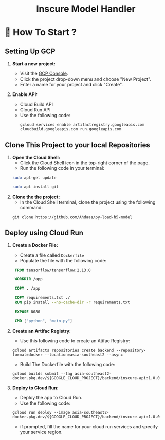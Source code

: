 <div align="center">
<h1> Inscure Model Handler</h1>

</div>

# 🚀 How To Start ?

## Setting Up GCP

1. **Start a new project:**

   - Visit the [GCP Console](https://console.cloud.google.com/).
   - Click the project drop-down menu and choose "New Project".
   - Enter a name for your project and click "Create".

2. **Enable API:**

   - Cloud Build API
   - Cloud Run API
   - Use the following code:
     ```
     gcloud services enable artifactregistry.googleapis.com cloudbuild.googleapis.com run.googleapis.com
     ```

## **Clone This Project to your local Repositories**

1. **Open the Cloud Shell:**
   - Click the Cloud Shell icon in the top-right corner of the page.
   - Run the following code in your terminal:
   ```bash
   sudo apt-get update
   ```
   ```bash
   sudo apt install git
   ```
2. **Clone the the project:**
   - In the Cloud Shell terminal, clone the project using the following command:
   ```
   git clone https://github.com/Ahdaaa/py-load-h5-model
   ```

## **Deploy using Cloud Run**

1. **Create a Docker File:**

   - Create a file called `Dockerfile`
   - Populate the file with the following code:

   ```Dockerfile
    FROM tensorflow/tensorflow:2.13.0

    WORKDIR /app

    COPY . /app

    COPY requirements.txt ./
    RUN pip install --no-cache-dir -r requirements.txt

    EXPOSE 8080

    CMD ["python", "main.py"]
   ```

2. **Create an Artifac Registry:**

   - Use this following code to create an Atifac Registry:

   ```
   gcloud artifacts repositories create backend --repository-format=docker --location=asia-southeast2 --async
   ```

   - Build The Dockerfile with the following code:

   ```
   gcloud builds submit --tag asia-southeast2-docker.pkg.dev/${GOOGLE_CLOUD_PROJECT}/backend/inscure-api:1.0.0
   ```

3. **Deploy to Cloud Run:**
   - Deploy the app to Cloud Run.
   - Use the following code:
   ```
   gcloud run deploy --image asia-southeast2-docker.pkg.dev/${GOOGLE_CLOUD_PROJECT}/backend/inscure-api:1.0.0
   ```
   - if prompted, fill the name for your cloud run services and specify your service region.
